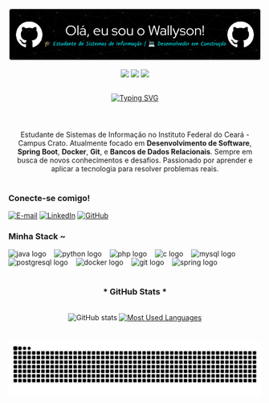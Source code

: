 ![GitHub Header Image](https://github.com/WallysonCR/wallysoncr/blob/main/img/github-header-image.png)

<div align="center">
  <img src="https://user-images.githubusercontent.com/74038190/213866269-5d00981c-7c98-46d7-8a8e-16f462f15227.gif" width="200" />
  <img src="https://user-images.githubusercontent.com/74038190/213866269-5d00981c-7c98-46d7-8a8e-16f462f15227.gif" width="200" />
  <img src="https://user-images.githubusercontent.com/74038190/213866269-5d00981c-7c98-46d7-8a8e-16f462f15227.gif" width="200" />
</div>


##

<div align="center">
  <a href="https://git.io/typing-svg">
    <img src="https://readme-typing-svg.demolab.com?font=Fira+Code&weight=500&size=22&pause=1000&color=FF00F6&center=true&vCenter=true&random=false&width=524&lines=+Bem-vindo+ao+meu+perfil!+" alt="Typing SVG">
  </a>
</div>

<img align="center" alt="" src="https://your-banner-image-link-here.com/banner.gif">

#

<p align="center">Estudante de Sistemas de Informação no Instituto Federal do Ceará - Campus Crato.  
Atualmente focado em <b>Desenvolvimento de Software</b>, <b>Spring Boot</b>, <b>Docker</b>, <b>Git</b>, e <b>Bancos de Dados Relacionais</b>. Sempre em busca de novos conhecimentos e desafios.  
Passionado por aprender e aplicar a tecnologia para resolver problemas reais.

#

<img align="right" alt="" height="190px" src="https://your-study-gif-link-here.com/study.gif">

<h3 align="left">Conecte-se comigo!</h3>

[![E-mail](https://img.shields.io/badge/-Email-000?style=for-the-badge&logo=microsoft-outlook&logoColor=FF00F6&color:FFF)](mailto:seu-email@example.com)
[![LinkedIn](https://img.shields.io/badge/-LinkedIn-000?style=for-the-badge&logo=linkedin&logoColor=FF00F6&color:FFF)](https://www.linkedin.com/in/seu-linkedin)
[![GitHub](https://img.shields.io/badge/-GitHub-000?style=for-the-badge&logo=github&logoColor=FF00F6&color:FFF)](https://github.com/WallysonCR)

<h3 align="left">Minha Stack ~</h3>

<div align="left">
  <img src="https://cdn.jsdelivr.net/gh/devicons/devicon/icons/java/java-original.svg" height="25" alt="java logo" />
  <img width="8" />
  <img src="https://cdn.jsdelivr.net/gh/devicons/devicon/icons/python/python-original.svg" height="25" alt="python logo" />
  <img width="8" />
  <img src="https://cdn.jsdelivr.net/gh/devicons/devicon/icons/php/php-original.svg" height="25" alt="php logo" />
  <img width="8" />
  <img src="https://cdn.jsdelivr.net/gh/devicons/devicon/icons/c/c-original.svg" height="25" alt="c logo" />
  <img width="8" />
  <img src="https://cdn.jsdelivr.net/gh/devicons/devicon/icons/mysql/mysql-original.svg" height="25" alt="mysql logo" />
  <img width="8" />
  <img src="https://cdn.jsdelivr.net/gh/devicons/devicon/icons/postgresql/postgresql-original.svg" height="25" alt="postgresql logo" />
  <img width="8" />
  <img src="https://cdn.jsdelivr.net/gh/devicons/devicon/icons/docker/docker-original.svg" height="25" alt="docker logo" />
  <img width="8" />
  <img src="https://cdn.jsdelivr.net/gh/devicons/devicon/icons/git/git-original.svg" height="25" alt="git logo" />
  <img width="8" />
  <img src="https://cdn.jsdelivr.net/gh/devicons/devicon@latest/icons/spring/spring-original.svg" height="25" alt="spring logo" />
          
          
</div>

#

<div style="text-align: center;" align="center">
  <h3>* GitHub Stats *</h3>
  <br>
  <img src="https://github-readme-stats-git-masterrstaa-rickstaa.vercel.app/api?username=WallysonCR&hide_title=true&show_icons=true&include_all_commits=false&count_private=true&line_height=25&hide=issues&bg_color=000&title_color=FF00F6&text_color=FFF&border_radius=3&border_color=36123c&icon_color=FF00F6&theme=jolly" alt="GitHub stats">

  <a href="https://github.com/WallysonCR/github-readme-stats">
    <img src="https://github-readme-stats-git-masterrstaa-rickstaa.vercel.app/api/top-langs/?username=WallysonCR&line_height=10&card_width=290&layout=compact&hide_title=false&count_private=true&langs_count=4&show_icons=true&title_color=FF00F6&hide=html,scss,less&bg_color=000&text_color=8B8B8B&border_radius=3&border_color=561760&count_private=true" alt="Most Used Languages">
  </a>
</div>

#

<picture align="center">
  <source media="(prefers-color-scheme: dark)" srcset="https://raw.githubusercontent.com/WallysonCR/WallysonCR/output/github-contribution-grid-snake-dark.svg">
  <source media="(prefers-color-scheme: light)" srcset="https://raw.githubusercontent.com/WallysonCR/WallysonCR/output/github-contribution-grid-snake.svg">
  <img align="center" alt="github contribution grid snake animation" src="https://raw.githubusercontent.com/WallysonCR/WallysonCR/output/github-contribution-grid-snake.svg">
</picture>
